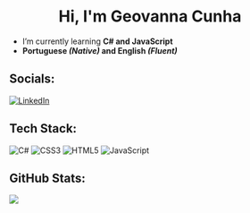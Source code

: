 <h1 align="center">Hi, I'm Geovanna Cunha</h1>

- I’m currently learning **C# and JavaScript**
- **Portuguese *(Native)* and English *(Fluent)***

## Socials:

[![LinkedIn](https://img.shields.io/badge/LinkedIn-%230077B5.svg?logo=linkedin&logoColor=white)](https://linkedin.com/in/geovanna-cunha) 

## Tech Stack:

![C#](https://img.shields.io/badge/c%23-%23239120.svg?style=for-the-badge&logo=c-sharp&logoColor=white) ![CSS3](https://img.shields.io/badge/css3-%231572B6.svg?style=for-the-badge&logo=css3&logoColor=white) ![HTML5](https://img.shields.io/badge/html5-%23E34F26.svg?style=for-the-badge&logo=html5&logoColor=white) ![JavaScript](https://img.shields.io/badge/javascript-%23323330.svg?style=for-the-badge&logo=javascript&logoColor=%23F7DF1E)
## GitHub Stats:

![](https://github-readme-stats.vercel.app/api/top-langs/?username=geovannacas&theme=jolly&hide_border=false&include_all_commits=false&count_private=false&layout=compact)



